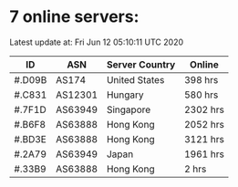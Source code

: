 # 7 online servers:

Latest update at: Fri Jun 12 05:10:11 UTC 2020

| ID | ASN | Server Country | Online |
| -- | --- | -------------- | ------ |
| #.D09B | AS174 | United States | 398 hrs |
| #.C831 | AS12301 | Hungary | 580 hrs |
| #.7F1D | AS63949 | Singapore | 2302 hrs |
| #.B6F8 | AS63888 | Hong Kong | 2052 hrs |
| #.BD3E | AS63888 | Hong Kong | 3121 hrs |
| #.2A79 | AS63949 | Japan | 1961 hrs |
| #.33B9 | AS63888 | Hong Kong | 2 hrs |

